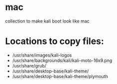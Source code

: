 # mac
collection to make kali boot look like mac

# Locations to copy files:

- /usr/share/images/kali-logos
- /usr/share/backgrounds/kali/kali-moto-16x9.png
- /usr/share/grub/
- /usr/share/desktop-base/kali-theme/
- /usr/share/desktop-base/kali-theme/plymouth
